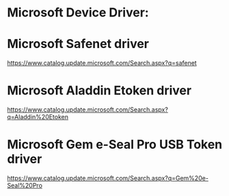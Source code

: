 # Microsoft Device Driver: 

# Microsoft Safenet driver 
https://www.catalog.update.microsoft.com/Search.aspx?q=safenet

# Microsoft Aladdin Etoken driver 
https://www.catalog.update.microsoft.com/Search.aspx?q=Aladdin%20Etoken

# Microsoft Gem e-Seal Pro USB Token driver 
https://www.catalog.update.microsoft.com/Search.aspx?q=Gem%20e-Seal%20Pro

